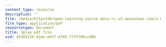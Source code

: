 ```yaml
---
content_type: resource
description: ''
file: /media/https%3A/open-learning-course-data-rc.s3.amazonaws.com/3-054-cellular-solids-structure-properties-and-applications-spring-2015/45493136d1eee6578f0577f2700ccd8b_6eEbSM3TafQ.pdf
file_type: application/pdf
resourcetype: Document
title: 3play pdf file
uid: 45493136-d1ee-e657-8f05-77f2700ccd8b
---
```

